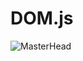 # DOM.js



![MasterHead](https://res.cloudinary.com/practicaldev/image/fetch/s--vDhQ8bQW--/c_limit%2Cf_auto%2Cfl_progressive%2Cq_66%2Cw_880/https://cdn.hashnode.com/res/hashnode/image/upload/v1618320333408/knJV3B2Y1.gif)

